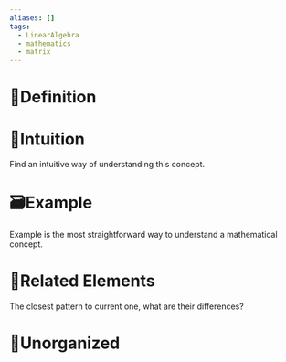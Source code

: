 ```yaml
---
aliases: []
tags:
  - LinearAlgebra
  - mathematics
  - matrix
---
```


# 📝Definition


# 🧠Intuition
Find an intuitive way of understanding this concept.

# 🗃Example
Example is the most straightforward way to understand a mathematical concept.

# 🌱Related Elements
The closest pattern to current one, what are their differences?


# 🍂Unorganized